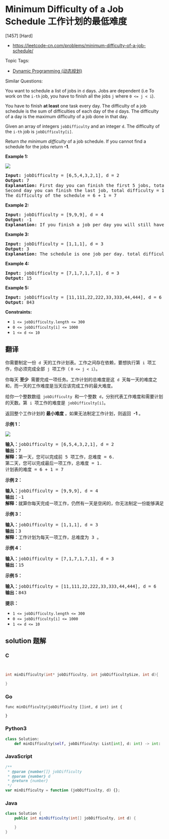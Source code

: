 # Minimum Difficulty of a Job Schedule 工作计划的最低难度

[1457] [Hard]

- https://leetcode-cn.com/problems/minimum-difficulty-of-a-job-schedule/

Topic Tags:

- [Dynamic Programming (动态规划)](https://leetcode-cn.com/tag/dynamic-programming/)

Similar Questions:

You want to schedule a list of jobs in `d` days. Jobs are dependent (i.e To work on the `i-th` job, you have to finish all the jobs `j` where `0 <= j < i`).

You have to finish **at least** one task every day. The difficulty of a job schedule is the sum of difficulties of each day of the `d` days. The difficulty of a day is the maximum difficulty of a job done in that day.

Given an array of integers `jobDifficulty` and an integer `d`. The difficulty of the `i-th` job is `jobDifficulty[i]`.

Return _the minimum difficulty_ of a job schedule. If you cannot find a schedule for the jobs return **\-1**.

**Example 1:**

![](https://assets.leetcode.com/uploads/2020/01/16/untitled.png)

<pre><strong>Input:</strong> jobDifficulty = [6,5,4,3,2,1], d = 2
<strong>Output:</strong> 7
<strong>Explanation:</strong> First day you can finish the first 5 jobs, total difficulty = 6.
Second day you can finish the last job, total difficulty = 1.
The difficulty of the schedule = 6 + 1 = 7 
</pre>

**Example 2:**

<pre><strong>Input:</strong> jobDifficulty = [9,9,9], d = 4
<strong>Output:</strong> -1
<strong>Explanation:</strong> If you finish a job per day you will still have a free day. you cannot find a schedule for the given jobs.
</pre>

**Example 3:**

<pre><strong>Input:</strong> jobDifficulty = [1,1,1], d = 3
<strong>Output:</strong> 3
<strong>Explanation:</strong> The schedule is one job per day. total difficulty will be 3.
</pre>

**Example 4:**

<pre><strong>Input:</strong> jobDifficulty = [7,1,7,1,7,1], d = 3
<strong>Output:</strong> 15
</pre>

**Example 5:**

<pre><strong>Input:</strong> jobDifficulty = [11,111,22,222,33,333,44,444], d = 6
<strong>Output:</strong> 843
</pre>

**Constraints:**

- `1 <= jobDifficulty.length <= 300`
- `0 <= jobDifficulty[i] <= 1000`
- `1 <= d <= 10`

## 翻译

你需要制定一份  `d`  天的工作计划表。工作之间存在依赖，要想执行第  `i`  项工作，你必须完成全部  `j`  项工作（ `0 <= j < i`）。

你每天 **至少**  需要完成一项任务。工作计划的总难度是这  `d`  天每一天的难度之和，而一天的工作难度是当天应该完成工作的最大难度。

给你一个整数数组  `jobDifficulty`  和一个整数  `d`，分别代表工作难度和需要计划的天数。第  `i`  项工作的难度是  `jobDifficulty[i]`。

返回整个工作计划的 **最小难度** 。如果无法制定工作计划，则返回  **\-1** 。

**示例 1：**

![](https://assets.leetcode-cn.com/aliyun-lc-upload/uploads/2020/01/26/untitled.png)

<pre><strong>输入：</strong>jobDifficulty = [6,5,4,3,2,1], d = 2
<strong>输出：</strong>7
<strong>解释：</strong>第一天，您可以完成前 5 项工作，总难度 = 6.
第二天，您可以完成最后一项工作，总难度 = 1.
计划表的难度 = 6 + 1 = 7 
</pre>

**示例 2：**

<pre><strong>输入：</strong>jobDifficulty = [9,9,9], d = 4
<strong>输出：</strong>-1
<strong>解释：</strong>就算你每天完成一项工作，仍然有一天是空闲的，你无法制定一份能够满足既定工作时间的计划表。
</pre>

**示例 3：**

<pre><strong>输入：</strong>jobDifficulty = [1,1,1], d = 3
<strong>输出：</strong>3
<strong>解释：</strong>工作计划为每天一项工作，总难度为 3 。
</pre>

**示例 4：**

<pre><strong>输入：</strong>jobDifficulty = [7,1,7,1,7,1], d = 3
<strong>输出：</strong>15
</pre>

**示例 5：**

<pre><strong>输入：</strong>jobDifficulty = [11,111,22,222,33,333,44,444], d = 6
<strong>输出：</strong>843
</pre>

**提示：**

- `1 <= jobDifficulty.length <= 300`
- `0 <= jobDifficulty[i] <= 1000`
- `1 <= d <= 10`

## solution 题解

### C

```c


int minDifficulty(int* jobDifficulty, int jobDifficultySize, int d){

}


```

### Go

```golang
func minDifficulty(jobDifficulty []int, d int) int {

}
```

### Python3

```python
class Solution:
    def minDifficulty(self, jobDifficulty: List[int], d: int) -> int:

```

### JavaScript

```javascript
/**
 * @param {number[]} jobDifficulty
 * @param {number} d
 * @return {number}
 */
var minDifficulty = function (jobDifficulty, d) {};
```

### Java

```java
class Solution {
    public int minDifficulty(int[] jobDifficulty, int d) {

    }
}
```
